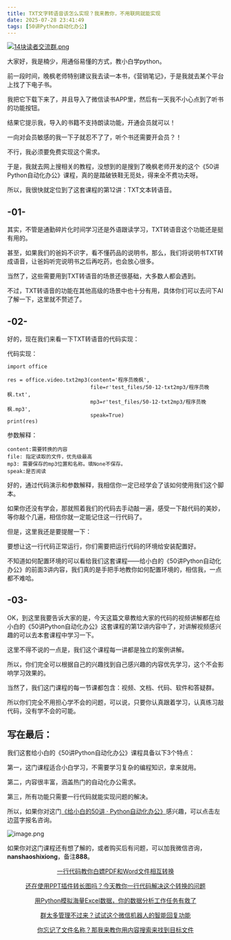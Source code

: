 ```yaml
---
title: TXT文字转语音该怎么实现？我来教你，不用联网就能实现
date: 2025-07-28 23:41:49
tags: [50讲Python自动化办公]
---
```

[![14块读者交流群.png](https://raw.gitcode.com/user-images/assets/5027920/48edc8fa-6d2e-4eca-9e14-d71638eadb55/14块读者交流群.png '14块读者交流群.png')](https://mp.weixin.qq.com/s?__biz=MzUzNTc5NjA4NQ==&mid=2247502200&idx=1&sn=7e543675545ac6622123af6009fdebce&scene=21#wechat_redirect)

大家好，我是楠少，用通俗易懂的方式，教小白学python。

前一段时间，晚枫老师特别建议我去读一本书，《营销笔记》，于是我就去某个平台上找了下电子书。



我把它下载下来了，并且导入了微信读书APP里，然后有一天我不小心点到了听书的功能按钮。



结果它提示我，导入的书籍不支持朗读功能，开通会员就可以！



一向对会员敏感的我一下子就忍不了了，听个书还需要开会员？！



不行，我必须要免费实现这个需求。



于是，我就去网上搜相关的教程，没想到的是搜到了晚枫老师开发的这个《50讲Python自动化办公》课程，真的是踏破铁鞋无觅处，得来全不费功夫呀。



所以，我很快就定位到了这套课程的第12讲：TXT文本转语音。


## -01-


其实，不管是通勤碎片化时间学习还是外语跟读学习，TXT转语音这个功能还是挺有用的。



甚至，如果我们的爸妈不识字，看不懂药品的说明书，那么，我们将说明书TXT转成语音，让爸妈听完说明书之后再吃药，也会放心很多。



当然了，这些需要用到TXT转语音的场景还很基础，大多数人都会遇到。



不过，TXT转语音的功能在其他高级的场景中也十分有用，具体你们可以去问下AI了解一下，这里就不赘述了。





## -02-


好的，现在我们来看一下TXT转语音的代码实现：



代码实现：
```
import office

res = office.video.txt2mp3(content='程序员晚枫',
                           file=r'test_files/50-12-txt2mp3/程序员晚枫.txt',
                           mp3=r'test_files/50-12-txt2mp3/程序员晚枫.mp3',
                           speak=True)
print(res)
```
参数解释：
```
content:需要转换的内容
file: 指定读取的文件，优先级最高
mp3: 需要保存的mp3位置和名称。填None不保存。
speak:是否阅读
```
好的，通过代码演示和参数解释，我相信你一定已经学会了该如何使用我们这个脚本。



如果你还没有学会，那就照着我们的代码去手动敲一遍，感受一下敲代码的美妙，等你敲个几遍，相信你就一定能记住这一行代码了。



但是，这里我还是要提醒一下：



要想让这一行代码正常运行，你们需要把运行代码的环境给安装配置好。



不知道如何配置环境的可以看给我们这套课程——给小白的《50讲Python自动化办公》的前面3讲内容，我们真的是手把手地教你如何配置环境的，相信我，一点都不难哈。





## -03-


OK，到这里我要告诉大家的是，今天这篇文章教给大家的代码的视频讲解都在给小白的《50讲Python自动化办公》这套课程的第12讲内容中了，对讲解视频感兴趣的可以去本套课程中学习一下。



这里不得不说的一点是，我们这个课程每一讲都是独立的案例讲解。



所以，你们完全可以根据自己的兴趣找到自己感兴趣的内容优先学习，这个不会影响学习效果的。



当然了，我们这门课程的每一节课都包含：视频、文档、代码、软件和答疑群。



所以你们完全不用担心学不会的问题，可以说，只要你认真跟着学习，认真练习敲代码，没有学不会的可能。


## 写在最后：


我们这套给小白的《50讲Python自动化办公》课程具备以下3个特点：



第一，这门课程适合小白学习，不需要学习复杂的编程知识，拿来就用。



第二，内容很丰富，涵盖热门的自动化办公需求。



第三，所有功能只需要一行代码就能实现问题的解决。



所以，如果你对这门[《给小白的50讲 · Python自动化办公》](https://mp.weixin.qq.com/merchant/mppaysubscribe?action=go_paid_article&article_url=https%3A%2F%2Fmp.weixin.qq.com%2Fs%2F9hB7Ghyf_km5ARSBBWt4BQ&token=772408466&lang=zh_CN)感兴趣，可以点击左边蓝字报名咨询。

![image.png](https://raw.gitcode.com/user-images/assets/5027920/df7121f7-192b-42e5-a627-fbe859fa12d2/image.png 'image.png')



如果你对这门课程还有想了解的，或者购买后有问题，可以加我微信咨询，**nanshaoshixiong**，备注**888**。

<center>

[一行代码教你白嫖PDF和Word文件相互转换](https://mp.weixin.qq.com/s?__biz=MzUzNTc5NjA4NQ==&mid=2247502407&idx=1&sn=4b375aaa3f71d008d7a2879be02951cc&scene=21#wechat_redirect)

[还在使用PPT插件转长图吗？今天教你一行代码解决这个转换的问题](https://mp.weixin.qq.com/s?__biz=MzUzNTc5NjA4NQ==&mid=2247502431&idx=1&sn=0636d23d00ccea1f1ee2f2f495e876cf&scene=21#wechat_redirect)
  
[用Python模拟海量Excel数据，你的数据分析工作任务有救了](https://mp.weixin.qq.com/s?__biz=MzUzNTc5NjA4NQ==&mid=2247502439&idx=1&sn=a9c1308bbcfd2ac39fbabab4bacded74&scene=21#wechat_redirect)

[群太多管理不过来？试试这个微信机器人的智能回复功能](https://mp.weixin.qq.com/s?__biz=MzUzNTc5NjA4NQ==&mid=2247502446&idx=1&sn=05ddaf0b55ccb2a35cc89120b4032a43&scene=21#wechat_redirect)

[你忘记了文件名称？那我来教你用内容搜索来找到目标文件](https://mp.weixin.qq.com/s?__biz=MzUzNTc5NjA4NQ==&mid=2247502454&idx=1&sn=0473e26f4a63d132b0a61c1211bce497&scene=21#wechat_redirect)

<center>
